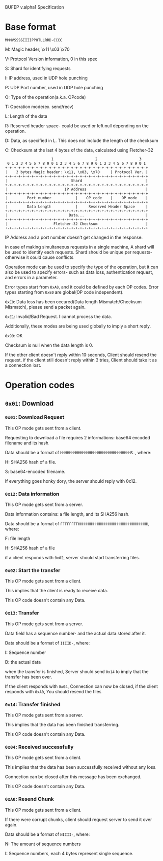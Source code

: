 BUFEP v.alpha1 Specification

# Base format

`MMMVSSSSIIIIPPOTLLRRD-CCCC`

M: Magic header, \x11 \x03 \x70

V: Protocol Version information, 0 in this spec

S: Shard for identifying requests

I: IP address, used in UDP hole punching

P: UDP Port number, used in UDP hole punching

O: Type of the operation(a.k.a. OPcode)

T: Operation mode(ex. send/recv)

L: Length of the data

R: Reserved header space- could be used or left null depending on the operation.

D: Data, as specified in L. This does not include the length of the checksum

C: Checksum at the last 4 bytes of the data, calculated using Fletcher-32

```
                     1                   2                   3
 0 1 2 3 4 5 6 7 8 9 0 1 2 3 4 5 6 7 8 9 0 1 2 3 4 5 6 7 8 9 0 1
+-+-+-+-+-+-+-+-+-+-+-+-+-+-+-+-+-+-+-+-+-+-+-+-+-+-+-+-+-+-+-+-+
|    3 bytes Magic header: \x11, \x03, \x70     | Protocol Ver. |
+-+-+-+-+-+-+-+-+-+-+-+-+-+-+-+-+-+-+-+-+-+-+-+-+-+-+-+-+-+-+-+-+
|                             Shard                             |
+-+-+-+-+-+-+-+-+-+-+-+-+-+-+-+-+-+-+-+-+-+-+-+-+-+-+-+-+-+-+-+-+
|                          IP Address                           |
+-+-+-+-+-+-+-+-+-+-+-+-+-+-+-+-+-+-+-+-+-+-+-+-+-+-+-+-+-+-+-+-+
|         Port number           |    OP code    |    OP mode    |
+-+-+-+-+-+-+-+-+-+-+-+-+-+-+-+-+-+-+-+-+-+-+-+-+-+-+-+-+-+-+-+-+
|         Data Length           |     Reserved Header Space     |
+-+-+-+-+-+-+-+-+-+-+-+-+-+-+-+-+-+-+-+-+-+-+-+-+-+-+-+-+-+-+-+-+
|                            Data...                            |
+-+-+-+-+-+-+-+-+-+-+-+-+-+-+-+-+-+-+-+-+-+-+-+-+-+-+-+-+-+-+-+-+
|                     Fletcher-32 Checksum                      |
+-+-+-+-+-+-+-+-+-+-+-+-+-+-+-+-+-+-+-+-+-+-+-+-+-+-+-+-+-+-+-+-+
```

IP Address and a port number doesn't get changed in the response.

in case of making simultaneous requests in a single machine, A shard will be used to identify each requests.
Shard should be unique per requests- otherwise it could cause conflicts.

Operation mode can be used to specify the type of the operation, but it can also be used to specify errors-
such as data loss, authentication request, and errors in a parameter.

Error types start from `0xA0`, and it could be defined by each OP codes.
Error types starting from `0xE0` are global(OP code independent).

`0xE0`: Data loss has been occured(Data length Mismatch/Checksum Mismatch), please send a packet again.

`0xE1`: Invalid/Bad Request. I cannot process the data.

Additionally, these modes are being used globally to imply a short reply.

`0x99`: OK

Checksum is null when the data length is 0.

If the other client doesn't reply within 10 seconds, Client should resend the request. if the client still doesn't reply within 3 tries, Client should take it as a connection lost.

# Operation codes

## `0x01`: Download

### `0x01`: Download Request

This OP mode gets sent from a client.

Requesting to download a file requires 2 informations: base64 encoded filename and its hash.

Data should be a format of `HHHHHHHHHHHHHHHHHHHHHHHHHHHHHHHHS-`, where:

H: SHA256 hash of a file.

S: base64-encoded filename.

If everything goes honky dory, the server should reply with 0x12.

### `0x12`: Data information

This OP mode gets sent from a server.

Data information contains: a file length, and its SHA256 hash.

Data should be a format of `FFFFFFFFHHHHHHHHHHHHHHHHHHHHHHHHHHHHHHHH`, where:

F: file length

H: SHA256 hash of a file

if a client responds with `0x02`, server should start transferring files.

### `0x02`: Start the transfer

This OP mode gets sent from a client.

This implies that the client is ready to receive data.

This OP code doesn't contain any Data.

### `0x13`: Transfer

This OP mode gets sent from a server.

Data field has a sequence number- and the actual data stored after it.

Data should be a format of `IIIID-`, where:

I: Sequence number

D: the actual data

when the transfer is finished, Server should send `0x14` to imply that the transfer has been over.

If the client responds with `0x04`, Connection can now be closed, if the client responds with `0xA0`, You should resend the files.

### `0x14`: Transfer finished

This OP mode gets sent from a server.

This implies that the data has been finished transferring.

This OP code doesn't contain any Data.

### `0x04`: Received successfully

This OP mode gets sent from a client.

This implies that the data has been successfully received without any loss.

Connection can be closed after this message has been exchanged.

This OP code doesn't contain any Data.

### `0xA0`: Resend Chunk

This OP mode gets sent from a client.

If there were corrupt chunks, client should request server to send it over again.

Data should be a format of `NIIII-`, where:

N: The amount of sequence numbers

I: Sequence numbers, each 4 bytes represent single sequence.


